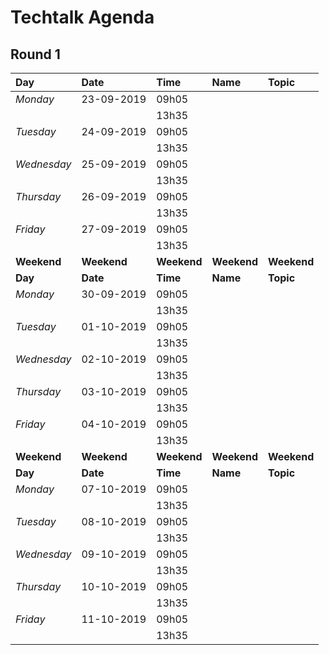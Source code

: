 # Techtalk Agenda

<!--
|_Monday_   |29-07-2019 |09h05      |                |                                  |
|           |           |13h35      |                |                                  |
|_Tuesday_  |30-07-2019 |09h05      |                |                                  |
|           |           |13h35      |                |                                  |
|_Wednesday_|31-07-2019 |09h05      |                |                                  |
|           |           |13h35      |                |                                  |
|_Thursday_ |01-08-2019 |09h05      |                |                                  |
|           |           |13h35      |                |                                  |
|_Friday_   |02-08-2019 |09h05      |                |                                  |
|           |           |13h35      |                |                                  |
|**Weekend**|**Weekend**|**Weekend**|**Weekend**     |**Weekend**                       |
|**Day**    |**Date**   |**Time**   |**Name**        |**Topic**                         |
-->

## Round 1
| Day       | Date      | Time      | Name           | Topic                            |
|:----------|:--------- |:----------|:---------------|:---------------------------------|
|_Monday_   |23-09-2019 |09h05      |                |                                  |
|           |           |13h35      |                |                                  |
|_Tuesday_  |24-09-2019 |09h05      |                |                                  |
|           |           |13h35      |                |                                  |
|_Wednesday_|25-09-2019 |09h05      |                |                                  |
|           |           |13h35      |                |                                  |
|_Thursday_ |26-09-2019 |09h05      |                |                                  |
|           |           |13h35      |                |                                  |
|_Friday_   |27-09-2019 |09h05      |                |                                  |
|           |           |13h35      |                |                                  |
|**Weekend**|**Weekend**|**Weekend**|**Weekend**     |**Weekend**                       |
|**Day**    |**Date**   |**Time**   |**Name**        |**Topic**                         |
|_Monday_   |30-09-2019 |09h05      |                |                                  |
|           |           |13h35      |                |                                  |
|_Tuesday_  |01-10-2019 |09h05      |                |                                  |
|           |           |13h35      |                |                                  |
|_Wednesday_|02-10-2019 |09h05      |                |                                  |
|           |           |13h35      |                |                                  |
|_Thursday_ |03-10-2019 |09h05      |                |                                  |
|           |           |13h35      |                |                                  |
|_Friday_   |04-10-2019 |09h05      |                |                                  |
|           |           |13h35      |                |                                  |
|**Weekend**|**Weekend**|**Weekend**|**Weekend**     |**Weekend**                       |
|**Day**    |**Date**   |**Time**   |**Name**        |**Topic**                         |
|_Monday_   |07-10-2019 |09h05      |                |                                  |
|           |           |13h35      |                |                                  |
|_Tuesday_  |08-10-2019 |09h05      |                |                                  |
|           |           |13h35      |                |                                  |
|_Wednesday_|09-10-2019 |09h05      |                |                                  |
|           |           |13h35      |                |                                  |
|_Thursday_ |10-10-2019 |09h05      |                |                                  |
|           |           |13h35      |                |                                  |
|_Friday_   |11-10-2019 |09h05      |                |                                  |
|           |           |13h35      |                |                                  |

